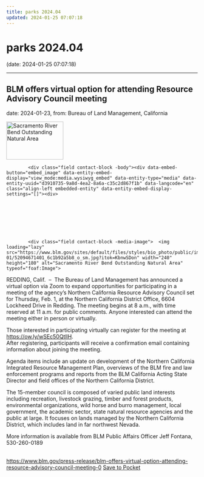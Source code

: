 ```yaml
---
title: parks 2024.04
updated: 2024-01-25 07:07:18
---
```


# parks 2024.04

(date: 2024-01-25 07:07:18)

---

## BLM offers virtual option for attending Resource Advisory Council meeting

date: 2024-01-23, from: Bureau of Land Management, California

<div class="field contact-block -teaser-image">  <img loading="lazy" src="https://www.blm.gov/sites/default/files/styles/teaser/public/images/2024-01/52094671401_6c1b92a5b8_o_sm.jpg?h=e3e2ff68&itok=Uigdof6_" width="150" height="100" alt="Sacramento River Bend Outstanding Natural Area" typeof="foaf:Image">


</div>
      




  

            <div class="field contact-block -body"><div data-embed-button="embed_image" data-entity-embed-display="view_mode:media.wysiwyg_embed" data-entity-type="media" data-entity-uuid="d3910735-9a8d-4ea2-8a6a-c35c2d867f1b" data-langcode="en" class="align-left embedded-entity" data-entity-embed-display-settings="[]"><div>
  
  




  

            <div class="field contact-block -media-image">  <img loading="lazy" src="https://www.blm.gov/sites/default/files/styles/bio_photo/public/images/2024-01/52094671401_6c1b92a5b8_o_sm.jpg?itok=KbnwSDon" width="240" height="180" alt="Sacramento River Bend Outstanding Natural Area" typeof="foaf:Image">


</div>
      
</div>
</div>


<p>REDDING, Calif.  –  The Bureau of Land Management has announced a virtual option via Zoom to expand opportunities for participating in a meeting of the agency’s Northern California Resource Advisory Council set for Thursday, Feb. 1, at the Northern California District Office, 6604 Lockheed Drive in Redding. The meeting begins at 8 a.m., with time reserved at 11 a.m. for public comments. Anyone interested can attend the meeting either in person or virtually.</p>

<p>Those interested in participating virtually can register for the meeting at <a href="http://https://ow.ly/wSEc50QtllH">https://ow.ly/wSEc50QtllH</a>. <br>
After registering, participants will receive a confirmation email containing information about joining the meeting. </p>

<p>Agenda items include an update on development of the Northern California Integrated Resource Management Plan, overviews of the BLM fire and law enforcement programs and reports from the BLM California Acting State Director and field offices of the Northern California District.</p>

<p>The 15-member council is composed of varied public land interests including recreation, livestock grazing, timber and forest products, environmental organizations, wild horse and burro management, local government, the academic sector, state natural resource agencies and the public at large. It focuses on lands managed by the Northern California District, which includes land in far northwest Nevada.</p>

<p>More information is available from BLM Public Affairs Officer Jeff Fontana, 530-260-0189<br>
 </p>
</div>

<span class="feed-item-link">
<a href="https://www.blm.gov/press-release/blm-offers-virtual-option-attending-resource-advisory-council-meeting-0">https://www.blm.gov/press-release/blm-offers-virtual-option-attending-resource-advisory-council-meeting-0</a> <a href="https://getpocket.com/save" class="pocket-btn" data-lang="en" data-save-url="https://www.blm.gov/press-release/blm-offers-virtual-option-attending-resource-advisory-council-meeting-0">Save to Pocket</a>
</span>



<script type="text/javascript">!function(d,i){if(!d.getElementById(i)){var j=d.createElement("script");j.id=i;j.src="https://widgets.getpocket.com/v1/j/btn.js?v=1";var w=d.getElementById(i);d.body.appendChild(j);}}(document,"pocket-btn-js");</script>

